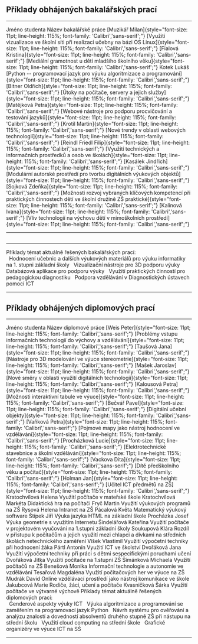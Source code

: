 ## Příklady obhájených bakalářských prací

  --------------------------------------------------------------------------------------------------------- ---------------------------------------------------------------------------------------------------------------------------------------------------------------------------------------------------
  Jméno studenta                                                                                            Název bakalářské práce
  [Muzikář Milan]{style="font-size: 11pt; line-height: 115%; font-family: 'Calibri','sans-serif';"}         [Využití vizualizace ve školní síti při realizaci učebny na bázi OS Linux]{style="font-size: 11pt; line-height: 115%; font-family: 'Calibri','sans-serif';"}
  [Fialová Kristina]{style="font-size: 11pt; line-height: 115%; font-family: 'Calibri','sans-serif';"}      [Mediální gramotnost u dětí mladšího školního věku]{style="font-size: 11pt; line-height: 115%; font-family: 'Calibri','sans-serif';"}
  Kotek Lukáš                                                                                               [Python -- programovací jazyk pro výuku algoritmizace a programování]{style="font-size: 11pt; line-height: 115%; font-family: 'Calibri','sans-serif';"}
  [Bitner Oldřich]{style="font-size: 11pt; line-height: 115%; font-family: 'Calibri','sans-serif';"}        [Útoky na počítače, servery a jejich služby]{style="font-size: 11pt; line-height: 115%; font-family: 'Calibri','sans-serif';"}
  [Matějková Petra]{style="font-size: 11pt; line-height: 115%; font-family: 'Calibri','sans-serif';"}       [Webové nástroje pro podporu procvičování a testování jazyků]{style="font-size: 11pt; line-height: 115%; font-family: 'Calibri','sans-serif';"}
  [Krotil Martin]{style="font-size: 11pt; line-height: 115%; font-family: 'Calibri','sans-serif';"}         [Nové trendy v oblasti webových technologií]{style="font-size: 11pt; line-height: 115%; font-family: 'Calibri','sans-serif';"}
  [Reindl Friedl Filip]{style="font-size: 11pt; line-height: 115%; font-family: 'Calibri','sans-serif';"}   [Využití technických a informačních prostředků a osob ve školách]{style="font-size: 11pt; line-height: 115%; font-family: 'Calibri','sans-serif';"}
  [Kasálek Jindřich]{style="font-size: 11pt; line-height: 115%; font-family: 'Calibri','sans-serif';"}      [Modulární autorské prostředí pro tvorbu digitálních výukových objektů]{style="font-size: 11pt; line-height: 115%; font-family: 'Calibri','sans-serif';"}
  [Sojková Zdeňka]{style="font-size: 11pt; line-height: 115%; font-family: 'Calibri','sans-serif';"}        [Možnosti rozvoj vybraných klíčových kompetencí při praktických činnostech dětí ve školní družině ZŠ praktické]{style="font-size: 11pt; line-height: 115%; font-family: 'Calibri','sans-serif';"}
  [Kalinová Ivana]{style="font-size: 11pt; line-height: 115%; font-family: 'Calibri','sans-serif';"}        [Vliv technologií na výchovu dětí v mimoškolních prostředí]{style="font-size: 11pt; line-height: 115%; font-family: 'Calibri','sans-serif';"}
  --------------------------------------------------------------------------------------------------------- ---------------------------------------------------------------------------------------------------------------------------------------------------------------------------------------------------

## 

  ------------------------------------------------------ ---------------------------------------------------------------------------------------------------
  Příklady témat aktuálně řešených bakalářských prací:   
                                                         Hodnocení učebnic a dalších výukových materiálů pro výuku informatiky na 1. stupni základní školy
                                                         Vizualizační nástroje pro 3D podporu výuky
                                                         Databázová aplikace pro podporu výuky
                                                         Využití praktických činností pro pedagogickou diagnostiku
                                                         Podpora vzdělávání v Diagnostických ústavech pomocí ICT
  ------------------------------------------------------ ---------------------------------------------------------------------------------------------------

## Příklady obhájených diplomových prací

  ------------------------------------------------------------------------------------------------------- ------------------------------------------------------------------------------------------------------------------------------------------------------
  Jméno studenta                                                                                          Název diplomové práce
  [Weis Peter]{style="font-size: 11pt; line-height: 115%; font-family: 'Calibri','sans-serif';"}          [Problémy vstupu informačních technologií do výchovy a vzdělávání]{style="font-size: 11pt; line-height: 115%; font-family: 'Calibri','sans-serif';"}
  [Taušová Jana]{style="font-size: 11pt; line-height: 115%; font-family: 'Calibri','sans-serif';"}        [Nástroje pro 3D modelování ve výuce stereometrie]{style="font-size: 11pt; line-height: 115%; font-family: 'Calibri','sans-serif';"}
  [Mašek Jaroslav]{style="font-size: 11pt; line-height: 115%; font-family: 'Calibri','sans-serif';"}      [Nové směry v oblasti využití digitálních technologií]{style="font-size: 11pt; line-height: 115%; font-family: 'Calibri','sans-serif';"}
  [Kalousová Petra]{style="font-size: 11pt; line-height: 115%; font-family: 'Calibri','sans-serif';"}     [Možnosti interaktivní tabule ve výuce]{style="font-size: 11pt; line-height: 115%; font-family: 'Calibri','sans-serif';"}
  [Bečvář Pavel]{style="font-size: 11pt; line-height: 115%; font-family: 'Calibri','sans-serif';"}        [Digitální učební objekty]{style="font-size: 11pt; line-height: 115%; font-family: 'Calibri','sans-serif';"}
  [Vaňková Petra]{style="font-size: 11pt; line-height: 115%; font-family: 'Calibri','sans-serif';"}       [Pojmové mapy jako nástroj hodnocení ve vzdělávání]{style="font-size: 11pt; line-height: 115%; font-family: 'Calibri','sans-serif';"}
  [Procházková Lucie]{style="font-size: 11pt; line-height: 115%; font-family: 'Calibri','sans-serif';"}   [Elektrotechnické stavebnice a školní vzdělávání]{style="font-size: 11pt; line-height: 115%; font-family: 'Calibri','sans-serif';"}
  [Vackova Dita]{style="font-size: 11pt; line-height: 115%; font-family: 'Calibri','sans-serif';"}        [Dítě předškolního věku a počítač]{style="font-size: 11pt; line-height: 115%; font-family: 'Calibri','sans-serif';"}
  [Holman Jan]{style="font-size: 11pt; line-height: 115%; font-family: 'Calibri','sans-serif';"}          [Učitel ICT předmětů na ZŠ]{style="font-size: 11pt; line-height: 115%; font-family: 'Calibri','sans-serif';"}
  Kratochvílová Helena                                                                                    Využití počítače v mateřské škole
  Kratochvílová Markéta                                                                                   Didaktická hra na počítači
  Fryč Martin                                                                                             Využití výukových programů na ZŠ
  Rysová Helena                                                                                           Intranet na ZŠ
  Pácalová Květa                                                                                          Matematický výukový software
  Štípek Jiří                                                                                             Výuka jazyka HTML na základní škole
  Procházka Josef                                                                                         Výuka geometrie s využitím Internetu
  Šindelářová Kateřina                                                                                    Využití počítače v projektovém vyučování na 1.stupni základní školy
  Soukupová Klára                                                                                         Rozdíl v přístupu k počítačům a jejich využití mezi chlapci a dívkami na středních školách netechnického zaměření
  Víšek Vlastimil                                                                                         Využití výpočetní techniky při hodnocení žáka
  Pártl Antonín                                                                                           Využití ICT ve školství
  Dvořáková Jana                                                                                          Využití výpočetní techniky při práci s dětmi sespecifickými poruchami učení
  Dvořáková Jitka                                                                                         Využití počítače na 1.stupni ZŠ
  Šimánková Michaela                                                                                      Využití počítačů na ZŠ
  Benešová Monika                                                                                         Informační technologie a autonomie ve vzdělávání
  Tesařová Magdaléna                                                                                      Využití počítačových her ve výuce na ZŠ
  Mudrák David                                                                                            Online vzdělávací prostředí jako nástroj komunikace ve škole
  Jakubcová Marie                                                                                         Rodiče, žáci, učení a počítače
  Kvasničková Šárka                                                                                       Využití počítače ve výtvarné výchově
  Příklady témat aktuálně řešených diplomových prací:                                                     
                                                                                                          Genderové aspekty výuky ICT
                                                                                                          Výuka algoritmizace a programování se zaměřením na programovací jazyk Python
                                                                                                          Návrh systému pro ověřování a analýzu znalostí a dovedností absolventů druhého stupně ZŠ při nástupu na střední školu
                                                                                                          Využití cloud computing na střední škole
                                                                                                          Grafické organizéry ve výuce ICT na SŠ
  ------------------------------------------------------------------------------------------------------- ------------------------------------------------------------------------------------------------------------------------------------------------------

